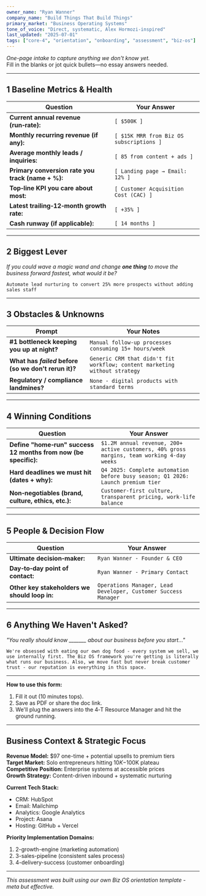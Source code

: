 ```yaml
---
owner_name: "Ryan Wanner"
company_name: "Build Things That Build Things"
primary_market: "Business Operating Systems"
tone_of_voice: "Direct, systematic, Alex Hormozi-inspired"
last_updated: "2025-07-01"
tags: ["core-4", "orientation", "onboarding", "assessment", "biz-os"]
---
```


*One-page intake to capture anything we don't know yet.*  
Fill in the blanks or jot quick bullets—no essay answers needed.

---

## **1 Baseline Metrics & Health**

| Question | Your Answer |
|----------|-------------|
| **Current annual revenue (run‑rate):** | `[ $500K ]` |
| **Monthly recurring revenue (if any):** | `[ $15K MRR from Biz OS subscriptions ]` |
| **Average monthly leads / inquiries:** | `[ 85 from content + ads ]` |
| **Primary conversion rate you track (name + %):** | `[ Landing page → Email: 12% ]` |
| **Top‑line KPI you care about most:** | `[ Customer Acquisition Cost (CAC) ]` |
| **Latest trailing‑12‑month growth rate:** | `[ +35% ]` |
| **Cash runway (if applicable):** | `[ 14 months ]` |

---

## **2 Biggest Lever**

*If you could wave a magic wand and change **one thing** to move the business forward fastest, what would it be?*

`Automate lead nurturing to convert 25% more prospects without adding sales staff`

---

## **3 Obstacles & Unknowns**

| Prompt | Your Notes |
|---------|------------|
| **#1 bottleneck keeping you up at night?** | `Manual follow-up processes consuming 15+ hours/week` |
| **What has *failed* before (so we don't rerun it)?** | `Generic CRM that didn't fit workflow; content marketing without strategy` |
| **Regulatory / compliance landmines?** | `None - digital products with standard terms` |

---

## **4 Winning Conditions**

| Question | Your Answer |
|----------|-------------|
| **Define "home‑run" success 12 months from now (be specific):** | `$1.2M annual revenue, 200+ active customers, 40% gross margins, team working 4-day weeks` |
| **Hard deadlines we must hit (dates + why):** | `Q4 2025: Complete automation before busy season; Q1 2026: Launch premium tier` |
| **Non‑negotiables (brand, culture, ethics, etc.):** | `Customer-first culture, transparent pricing, work-life balance` |

---

## **5 People & Decision Flow**

| Question | Your Answer |
|----------|-------------|
| **Ultimate decision‑maker:** | `Ryan Wanner - Founder & CEO` |
| **Day‑to‑day point of contact:** | `Ryan Wanner - Primary Contact` |
| **Other key stakeholders we should loop in:** | `Operations Manager, Lead Developer, Customer Success Manager` |

---

## **6 Anything We Haven't Asked?**

*"You really should know _______ about our business before you start…"*

`We're obsessed with eating our own dog food - every system we sell, we use internally first. The Biz OS framework you're getting is literally what runs our business. Also, we move fast but never break customer trust - our reputation is everything in this space.`

---

**How to use this form:**

1. Fill it out (10 minutes tops).
2. Save as PDF or share the doc link.
3. We'll plug the answers into the 4‑T Resource Manager and hit the ground running.

---

## **Business Context & Strategic Focus**

**Revenue Model:** $97 one-time + potential upsells to premium tiers  
**Target Market:** Solo entrepreneurs hitting $10K-$100K plateau  
**Competitive Position:** Enterprise systems at accessible prices  
**Growth Strategy:** Content-driven inbound + systematic nurturing  

**Current Tech Stack:**
- CRM: HubSpot
- Email: Mailchimp  
- Analytics: Google Analytics
- Project: Asana
- Hosting: GitHub + Vercel

**Priority Implementation Domains:**
1. 2-growth-engine (marketing automation)
2. 3-sales-pipeline (consistent sales process)  
3. 4-delivery-success (customer onboarding)

---

*This assessment was built using our own Biz OS orientation template - meta but effective.*
